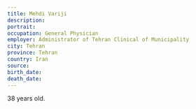 ```yaml
---
title: Mehdi Variji
description: 
portrait: 
occupation: General Physician
employer: Administrator of Tehran Clinical of Municipality
city: Tehran
province: Tehran
country: Iran
source: 
birth_date: 
death_date: 
---
```


38 years old.